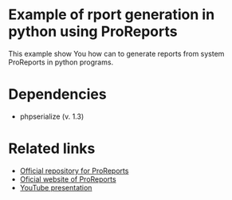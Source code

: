# Example of rport generation in python using ProReports
This example show You how can to generate reports from system ProReports in python programs. 



# Dependencies
* phpserialize (v. 1.3)

# Related links

* [Official repository for ProReports](https://sourceforge.net/projects/proreports/?source=navbar)
* [Oficial website of ProReports](https://www.proreports.pl/)
* [YouTube presentation](https://youtu.be/YBbQHCQ7SR8)
